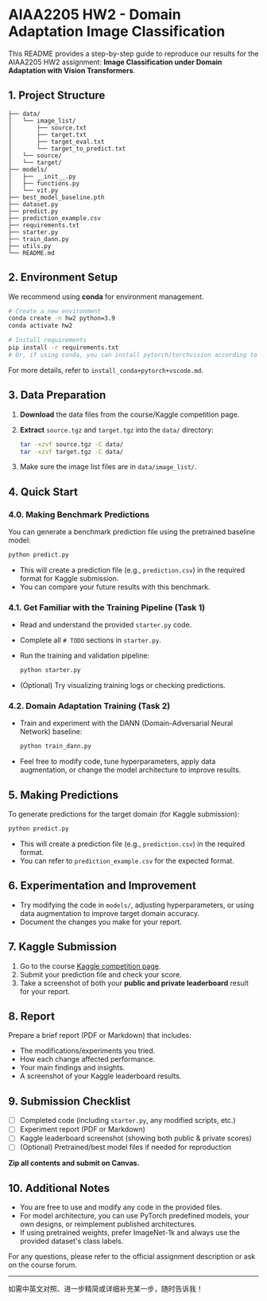 # AIAA2205 HW2 - Domain Adaptation Image Classification

This README provides a step-by-step guide to reproduce our results for the AIAA2205 HW2 assignment: **Image Classification under Domain Adaptation with Vision Transformers**.

## 1. Project Structure

```
├── data/
│   └── image_list/
│       ├── source.txt
│       ├── target.txt
│       ├── target_eval.txt
│       └── target_to_predict.txt
│   └── source/
│   └── target/
├── models/
│   ├── __init__.py
│   ├── functions.py
│   └── vit.py
├── best_model_baseline.pth
├── dataset.py
├── predict.py
├── prediction_example.csv
├── requirements.txt
├── starter.py
├── train_dann.py
├── utils.py
└── README.md
```

## 2. Environment Setup

We recommend using **conda** for environment management.

```bash
# Create a new environment
conda create -n hw2 python=3.9
conda activate hw2

# Install requirements
pip install -r requirements.txt
# Or, if using conda, you can install pytorch/torchvision according to your CUDA version
```

For more details, refer to `install_conda+pytorch+vscode.md`.

## 3. Data Preparation

1. **Download** the data files from the course/Kaggle competition page.
2. **Extract** `source.tgz` and `target.tgz` into the `data/` directory:

   ```bash
   tar -xzvf source.tgz -C data/
   tar -xzvf target.tgz -C data/
   ```
3. Make sure the image list files are in `data/image_list/`.

## 4. Quick Start

### 4.0. Making Benchmark Predictions

You can generate a benchmark prediction file using the pretrained baseline model:

```bash
python predict.py
```

* This will create a prediction file (e.g., `prediction.csv`) in the required format for Kaggle submission.
* You can compare your future results with this benchmark.

### 4.1. Get Familiar with the Training Pipeline (Task 1)

* Read and understand the provided `starter.py` code.
* Complete all `# TODO` sections in `starter.py`.
* Run the training and validation pipeline:

  ```bash
  python starter.py
  ```
* (Optional) Try visualizing training logs or checking predictions.

### 4.2. Domain Adaptation Training (Task 2)

* Train and experiment with the DANN (Domain-Adversarial Neural Network) baseline:

  ```bash
  python train_dann.py
  ```
* Feel free to modify code, tune hyperparameters, apply data augmentation, or change the model architecture to improve results.

## 5. Making Predictions

To generate predictions for the target domain (for Kaggle submission):

```bash
python predict.py
```

* This will create a prediction file (e.g., `prediction.csv`) in the required format.
* You can refer to `prediction_example.csv` for the expected format.

## 6. Experimentation and Improvement

* Try modifying the code in `models/`, adjusting hyperparameters, or using data augmentation to improve target domain accuracy.
* Document the changes you make for your report.

## 7. Kaggle Submission

1. Go to the course [Kaggle competition page](https://www.kaggle.com/competitions/hkustgz-aiaa-2205-hw-2-2025-summer/leaderboard).
2. Submit your prediction file and check your score.
3. Take a screenshot of both your **public and private leaderboard** result for your report.

## 8. Report

Prepare a brief report (PDF or Markdown) that includes:

* The modifications/experiments you tried.
* How each change affected performance.
* Your main findings and insights.
* A screenshot of your Kaggle leaderboard results.

## 9. Submission Checklist

* [ ] Completed code (including `starter.py`, any modified scripts, etc.)
* [ ] Experiment report (PDF or Markdown)
* [ ] Kaggle leaderboard screenshot (showing both public & private scores)
* [ ] (Optional) Pretrained/best model files if needed for reproduction

**Zip all contents and submit on Canvas.**

## 10. Additional Notes

* You are free to use and modify any code in the provided files.
* For model architecture, you can use PyTorch predefined models, your own designs, or reimplement published architectures.
* If using pretrained weights, prefer ImageNet-1k and always use the provided dataset's class labels.

For any questions, please refer to the official assignment description or ask on the course forum.

---

如需中英文对照、进一步精简或详细补充某一步，随时告诉我！
